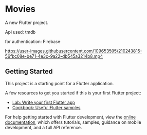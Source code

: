 # Movies

A new Flutter project.

Api used: tmdb

for authentication: Firebase




https://user-images.githubusercontent.com/109653505/210243815-56fbc08e-be71-4e3c-9a22-db545a3214b8.mp4



## Getting Started

This project is a starting point for a Flutter application.

A few resources to get you started if this is your first Flutter project:

- [Lab: Write your first Flutter app](https://docs.flutter.dev/get-started/codelab)
- [Cookbook: Useful Flutter samples](https://docs.flutter.dev/cookbook)

For help getting started with Flutter development, view the
[online documentation](https://docs.flutter.dev/), which offers tutorials,
samples, guidance on mobile development, and a full API reference.
